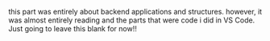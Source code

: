 this part was entirely about backend applications and structures. however, it was almost entirely reading and the parts that were code i did in VS Code. Just going to leave this blank for now!!
